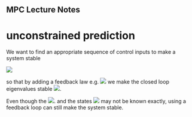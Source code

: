 ## MPC Lecture Notes

# unconstrained prediction

We want to find an appropriate sequence of control inputs to make a system stable

<img src="https://render.githubusercontent.com/render/math?math=x_{k%2B1}=Ax_k%2BBu_k">

so that by adding a feedback law e.g. <img src="https://render.githubusercontent.com/render/math?math=u_{k}=Kx_k"> we make the closed loop eigenvalues
stable <img src="https://render.githubusercontent.com/render/math?math=eig(A%2BBK)<0">.

Even though the <img src="https://render.githubusercontent.com/render/math?math=A,B">. and the states <img src="https://render.githubusercontent.com/render/math?math=x^{(i)}">
may not be known exactly, using a feedback loop can still make the system stable.

